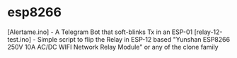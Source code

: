 # esp8266

[Alertame.ino] - A Telegram Bot that soft-blinks Tx in an ESP-01
[relay-12-test.ino] - Simple script to flip the Relay in ESP-12 based "Yunshan ESP8266 250V 10A AC/DC WIFI Network Relay Module" or any of the clone family
